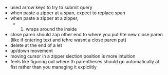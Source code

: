 - used arrow keys to try to submit query
- when paste a zipper at a span, expect to replace span 
- when paste a zipper at a zipper,
  - 1. wraps around the inside 
- close paren should zap other end to where you put hte new close paren (like if entering text and tehre wasnt a close paren put)
- delete at the end of a let
- up/down movement
- moving cursor in a zipper slection position is more intuition
- feels like figuring out where th parentheses should go automatically at fist rather than you managing it explciitly

